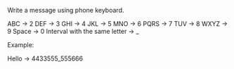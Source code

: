 Write a message using phone keyboard.

ABC                           ->  2 
DEF                           ->  3 
GHI                           ->  4 
JKL                           ->  5 
MNO                           ->  6 
PQRS                          ->  7 
TUV                           ->  8 
WXYZ                          ->  9 
Space                         ->  0 
Interval with the same letter ->  _

Example:

Hello -> 4433555_555666